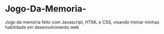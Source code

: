 # Jogo-Da-Memoria-
Jogo da memória feito com Javascript, HTML e CSS,  visando treinar minhas habilidade em desenvolvimento web
